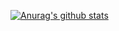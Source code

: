 [![Anurag's github stats](https://github-readme-stats.vercel.app/api?username=cnwillz&count_private=true&show_icons=true)](https://github.com/anuraghazra/github-readme-stats)
